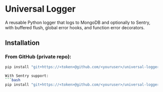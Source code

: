 # Universal Logger

A reusable Python logger that logs to MongoDB and optionally to Sentry, with buffered flush, global error hooks, and function error decorators.

## Installation

### From GitHub (private repo):

```bash
pip install "git+https://<token>@github.com/<youruser>/universal-logger.git"

With Sentry support:
```bash
pip install "git+https://<token>@github.com/<youruser>/universal-logger.git#egg=universal-logger[sentry]"